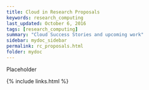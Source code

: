 ```yaml
---
title: Cloud in Research Proposals
keywords: research_computing
last_updated: October 6, 2016
tags: [research_computing]
summary: "Cloud Success Stories and upcoming work"
sidebar: mydoc_sidebar
permalink: rc_proposals.html
folder: mydoc
---
```


Placeholder


{% include links.html %}
